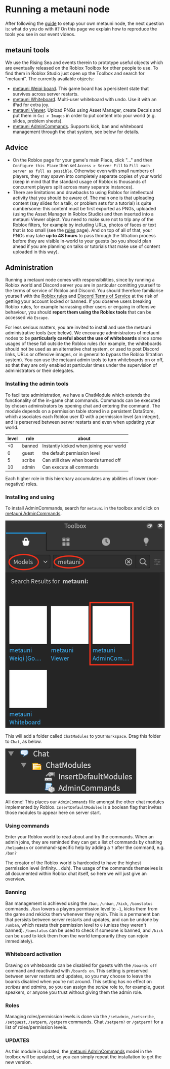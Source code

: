 # Running a metauni node

After following the [guide](http://metauni.org/posts/make-your-own/make-your-own) to setup your own metauni node, the next question is: what do you do with it? On this page we explain how to reproduce the tools you see in our event videos.

## metauni tools

We use the Rising Sea and events therein to prototype useful objects which are eventually released on the Roblox Toolbox for other people to use. To find them in Roblox Studio just open up the Toolbox and search for "metauni". The currently available objects:

* [metauni Weiqi board](https://www.roblox.com/library/6366028251/metauni-Weiqi-Go-board). This game board has a persistent state that survives across server restarts.
* [metauni Whiteboard](https://www.roblox.com/library/6376883627/metauni-Whiteboard). Multi-user whiteboard with undo. Use it with an iPad for extra joy.
* [metauni Viewer](https://www.roblox.com/library/6377010705/metauni-Viewer). Upload PNGs using Asset Manager, create Decals and put them in `Gui > Images` in order to put content into your world (e.g. slides, problem sheets).
* [metauni AdminCommands](https://www.roblox.com/library/6441205113/metauni-AdminCommands). Supports kick, ban and whiteboard management through the chat system, see below for details.

## Advice

* On the Roblox page for your game's main Place, click "..." and then `Configure this Place` then set `Access > Server Fill` to `Fill each server as full as possible`. Otherwise even with small numbers of players, they may spawn into completely separate copies of your world (keep in mind that the standard usage of Roblox is thousands of concurrent players split across many separate instances).
* There are limitations and drawbacks to using Roblox for intellectual activity that you should be aware of. The main one is that uploading content (say slides for a talk, or problem sets for a tutorial) is quite cumbersome: this content must be first exported as PNGs, uploaded (using the Asset Manager in Roblox Studio) and then inserted into a metauni Viewer object. You need to make sure not to trip any of the Roblox filters, for example by including URLs, photos of faces or text that is too small (see the [rules](https://metauni.org/posts/rules/rules) page). And on top of all of that, your PNGs may take **up to 48 hours** to pass through the filtration process before they are visible in-world to your guests (so you should plan ahead if you are planning on talks or tutorials that make use of content uploaded in this way).

## Administration

Running a metauni node comes with responsibilities, since by running a Roblox world and Discord server you are in particular comitting yourself to the terms of service of Roblox and Discord. You should therefore familiarise yourself with the [Roblox rules](https://metauni.org/posts/rules/rules) and [Discord Terms of Service](https://discord.com/terms) at the risk of getting your account locked or banned. If you observe users breaking Roblox rules, for example harrassing other users or engaing in offensive behaviour, you should **report them using the Roblox tools** that can be accessed via `Escape`.

For less serious matters, you are invited to install and use the metauni administrative tools (see below). We encourage administrators of metauni nodes to be **particularly careful about the use of whiteboards** since some usages of these fall outside the Roblox rules (for example, the whiteboards should not be used as an alternative chat system, or used to post Discord links, URLs or offensive images, or in general to bypass the Roblox filtration system). You can use the metauni admin tools to turn whiteboards on or off, so that they are only enabled at particular times under the supervision of administrators or their delegates.

### Installing the admin tools

To facilitate administration, we have a ChatModule which extends the functionality of the in-game chat commands. Commands can be executed by chosen adminstrators by opening chat and entering the command. The module depends on a permission table stored in a persistent DataStore, which associates each Roblox user ID with a permission level (an integer), and is perserved between server restarts and even when updating your world.

|level|role|about|
|--|--|--|
|<0| banned|Instantly kicked when joining your world|
|0| guest | the default permission level|
|5| scribe|Can still draw when boards turned off|
|10| admin|Can execute all commands|

Each higher role in this hierchary accumulates any abilities of lower (non-negative) roles.

### Installing and using

To install AdminCommands, search for `metauni` in the toolbox and click on [metauni AdminCommands](https://www.roblox.com/library/6441205113/metauni-AdminCommands).

![](toolbox-admincommands.png)

This will add a folder called `ChatModules` to your `Workspace`. Drag this folder to `Chat`, as below.

![](chatmodules.png)

All done! This places our `AdminCommands` file amongst the other chat modules implemented by Roblox. `InsertDefaultModules` is a boolean flag that invites those modules to appear here on server start.

### Using commands

Enter your Roblox world to read about and try the commands. When an admin joins, they are reminded they can get a list of commands by chatting `/helpadmin` or command-specific help by adding a `?` after the command, e.g. `/ban?`

The creator of the Roblox world is hardcoded to have the highest permission level (infinity... duh). The usage of the commands themselves is all documented within Roblox chat itself, so here we will just give an overview.

### Banning
Ban management is achieved using the `/ban`, `/unban`, `/kick`, `/banstatus` commands. `/ban` lowers a players permission level to `-1`, kicks them from the game and rekicks them whenever they rejoin. This is a permanent ban that persists between server restarts and updates, and can be undone by `/unban`, which resets their permission level to `0` (unless they weren't banned). `/banstatus` can be used to check if someone is banned, and `/kick` can be used to kick them from the world temporarily (they can rejoin immediately).

### Whiteboard activation
Drawing on whiteboards can be disabled for guests with the `/boards off` command and reactivated with `/boards on`. This setting is preserved between server restarts and updates, so you may choose to leave the boards disabled when you're not around. This setting has no effect on *scribes* and *admins*, so you can assign the *scribe* role to, for example, guest speakers, or anyone you trust without giving them the admin role.

### Roles
Managing roles/permission levels is done via the `/setadmin`, `/setscribe`, `/setguest`, `/setperm`, `/getperm` commands. Chat `/setperm?` or `/getperm?` for a list of roles/permission levels.

### UPDATES
As this module is updated, the [metauni AdminCommands](https://www.roblox.com/library/6441205113/metauni-AdminCommands) model in the toolbox will be updated, so you can simply repeat the installation to get the new version.
